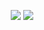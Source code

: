 <p align="center">
   <img src="https://capsule-render.vercel.app/api?type=waving&height=300&color=gradient&text=¡bitTorrentCito&section=header&reversal=true&textBg=false&fontAlignY=44&animation=twinkling&stroke=adff00&fontColor=189ad3&strokeWidth=4&rotate=1&desc=THE%20BEST%20(kinda)%2bitTorrent%20CLIENT&TRACKER%20EVER%20MADE&descSize=25"/>
   
   <picture align="center">
      <source srcset="https://github-readme-stats.vercel.app/api?username=ProseAndPages4Life&theme=merko&show_icons=true&rank_icon=github&locale=es"
          media="(prefers-color-scheme: dark)"/>
      <source srcset="https://github-readme-stats.vercel.app/api?username=ProseAndPages4Life&theme=merko&show_icons=true&rank_icon=github&locale=es"
         media="(prefers-color-scheme: light), (prefers-color-scheme: no-preference)"/>
      <img src="https://github-readme-stats.vercel.app/api?username=ProseAndPages4Life&theme=merko&show_icons=true&rank_icon=github&locale=es" />   
   </picture>
</p>